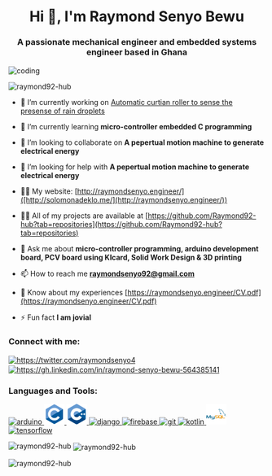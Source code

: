 

<h1 align="center">Hi 👋, I'm Raymond Senyo Bewu</h1>
<h3 align="center">A passionate mechanical engineer and embedded systems engineer based in Ghana</h3>

<img src="arduino.gif" width="230" alt="coding" align="center">

<p align="left"> <img src="https://komarev.com/ghpvc/?username=raymond92-hub&label=Profile%20views&color=0e75b6&style=flat" alt="raymond92-hub" /> </p>

- 🔭 I’m currently working on [Automatic curtian roller to sense the presense of rain droplets](https://github.com/Raymond92-hub/Raymond92-hub)

- 🌱 I’m currently learning **micro-controller embedded C programming**

- 👯 I’m looking to collaborate on **A pepertual motion machine to generate electrical energy**

- 🤝 I’m looking for help with **A pepertual motion machine to generate electrical energy**

- 👨‍💻 My website: [http://raymondsenyo.engineer/]([http://solomonadeklo.me/](http://raymondsenyo.engineer/))

- 👨‍💻 All of my projects are available at [https://github.com/Raymond92-hub?tab=repositories](https://github.com/Raymond92-hub?tab=repositories)

- 💬 Ask me about **micro-controller programming, arduino development board, PCV board using KIcard, Solid Work Design & 3D printing**

- 📫 How to reach me **raymondsenyo92@gmail.com**

- 📄 Know about my experiences [https://raymondsenyo.engineer/CV.pdf](https://raymondsenyo.engineer/CV.pdf)

- ⚡ Fun fact **I am jovial**

<h3 align="left">Connect with me:</h3>
<p align="left">
<a href="https://twitter.com/https://twitter.com/raymondsenyo4" target="blank"><img align="center" src="https://raw.githubusercontent.com/rahuldkjain/github-profile-readme-generator/master/src/images/icons/Social/twitter.svg" alt="https://twitter.com/raymondsenyo4" height="30" width="40" /></a>
<a href="https://linkedin.com/in/https://gh.linkedin.com/in/raymond-senyo-bewu-564385141" target="blank"><img align="center" src="https://raw.githubusercontent.com/rahuldkjain/github-profile-readme-generator/master/src/images/icons/Social/linked-in-alt.svg" alt="https://gh.linkedin.com/in/raymond-senyo-bewu-564385141" height="30" width="40" /></a>
</p>

<h3 align="left">Languages and Tools:</h3>
<p align="left"> <a href="https://www.arduino.cc/" target="_blank" rel="noreferrer"> <img src="https://cdn.worldvectorlogo.com/logos/arduino-1.svg" alt="arduino" width="40" height="40"/> </a> <a href="https://www.cprogramming.com/" target="_blank" rel="noreferrer"> <img src="https://raw.githubusercontent.com/devicons/devicon/master/icons/c/c-original.svg" alt="c" width="40" height="40"/> </a> <a href="https://www.w3schools.com/cpp/" target="_blank" rel="noreferrer"> <img src="https://raw.githubusercontent.com/devicons/devicon/master/icons/cplusplus/cplusplus-original.svg" alt="cplusplus" width="40" height="40"/> </a> <a href="https://www.djangoproject.com/" target="_blank" rel="noreferrer"> <img src="https://cdn.worldvectorlogo.com/logos/django.svg" alt="django" width="40" height="40"/> </a> <a href="https://firebase.google.com/" target="_blank" rel="noreferrer"> <img src="https://www.vectorlogo.zone/logos/firebase/firebase-icon.svg" alt="firebase" width="40" height="40"/> </a> <a href="https://git-scm.com/" target="_blank" rel="noreferrer"> <img src="https://www.vectorlogo.zone/logos/git-scm/git-scm-icon.svg" alt="git" width="40" height="40"/> </a> <a href="https://kotlinlang.org" target="_blank" rel="noreferrer"> <img src="https://www.vectorlogo.zone/logos/kotlinlang/kotlinlang-icon.svg" alt="kotlin" width="40" height="40"/> </a> <a href="https://www.mysql.com/" target="_blank" rel="noreferrer"> <img src="https://raw.githubusercontent.com/devicons/devicon/master/icons/mysql/mysql-original-wordmark.svg" alt="mysql" width="40" height="40"/> </a> <a href="https://www.tensorflow.org" target="_blank" rel="noreferrer"> <img src="https://www.vectorlogo.zone/logos/tensorflow/tensorflow-icon.svg" alt="tensorflow" width="40" height="40"/> </a> </p>

<p><img align="left" src="https://github-readme-stats.vercel.app/api/top-langs?username=raymond92-hub&show_icons=true&locale=en&layout=compact" alt="raymond92-hub" /></p>

<p>&nbsp;<img align="center" src="https://github-readme-stats.vercel.app/api?username=raymond92-hub&show_icons=true&locale=en" alt="raymond92-hub" /></p>

<p><img align="center" src="https://github-readme-streak-stats.herokuapp.com/?user=raymond92-hub&" alt="raymond92-hub" /></p>
